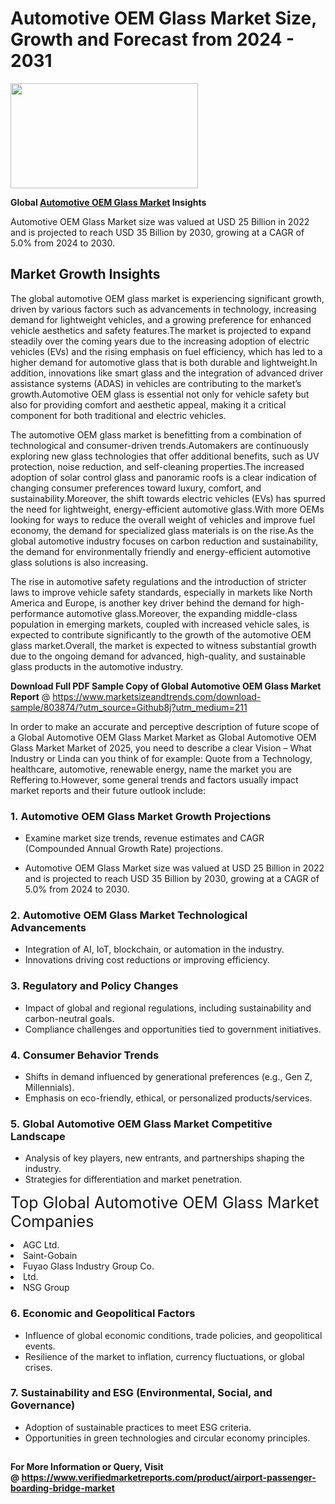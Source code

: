 <H1>Automotive OEM Glass Market Size, Growth and Forecast from 2024 - 2031</H1><img class="aligncenter size-medium wp-image-584254" src="https://thirdeyenews.in/wp-content/uploads/2024/09/Global-Market-Research-300x168.jpeg" alt="" width="300" height="168" /><p><strong>Global&nbsp;<a href="https://www.marketsizeandtrends.com/download-sample/803874/?utm_source=Github8j?utm_medium=211">Automotive OEM Glass Market</a> Insights</strong></p><p>Automotive OEM Glass Market size was valued at USD 25 Billion in 2022 and is projected to reach USD 35 Billion by 2030, growing at a CAGR of 5.0% from 2024 to 2030.</p><p><h2>Market Growth Insights</h2> <p>The global automotive OEM glass market is experiencing significant growth, driven by various factors such as advancements in technology, increasing demand for lightweight vehicles, and a growing preference for enhanced vehicle aesthetics and safety features.The market is projected to expand steadily over the coming years due to the increasing adoption of electric vehicles (EVs) and the rising emphasis on fuel efficiency, which has led to a higher demand for automotive glass that is both durable and lightweight.In addition, innovations like smart glass and the integration of advanced driver assistance systems (ADAS) in vehicles are contributing to the market’s growth.Automotive OEM glass is essential not only for vehicle safety but also for providing comfort and aesthetic appeal, making it a critical component for both traditional and electric vehicles.</p> <p>The automotive OEM glass market is benefitting from a combination of technological and consumer-driven trends.Automakers are continuously exploring new glass technologies that offer additional benefits, such as UV protection, noise reduction, and self-cleaning properties.The increased adoption of solar control glass and panoramic roofs is a clear indication of changing consumer preferences toward luxury, comfort, and sustainability.Moreover, the shift towards electric vehicles (EVs) has spurred the need for lightweight, energy-efficient automotive glass.With more OEMs looking for ways to reduce the overall weight of vehicles and improve fuel economy, the demand for specialized glass materials is on the rise.As the global automotive industry focuses on carbon reduction and sustainability, the demand for environmentally friendly and energy-efficient automotive glass solutions is also increasing.</p> <p>The rise in automotive safety regulations and the introduction of stricter laws to improve vehicle safety standards, especially in markets like North America and Europe, is another key driver behind the demand for high-performance automotive glass.Moreover, the expanding middle-class population in emerging markets, coupled with increased vehicle sales, is expected to contribute significantly to the growth of the automotive OEM glass market.Overall, the market is expected to witness substantial growth due to the ongoing demand for advanced, high-quality, and sustainable glass products in the automotive industry.</p> <p><span class=""><strong>Download Full PDF Sample Copy of Global Automotive OEM Glass Market Report</strong> @ <a href="https://www.marketsizeandtrends.com/download-sample/803874/?utm_source=Github8j?utm_medium=211" target="_blank">https://www.marketsizeandtrends.com/download-sample/803874/?utm_source=Github8j?utm_medium=211</a></span></p><p>In order to make an accurate and perceptive description of future scope of a Global&nbsp;Automotive OEM Glass Market Market as Global&nbsp;Automotive OEM Glass Market Market of 2025, you need to describe a clear Vision &ndash; What Industry or Linda can you think of for example: Quote from a Technology, healthcare, automotive, renewable energy, name the market you are Reffering to.However, some general trends and factors usually impact market reports and their future outlook include:</p><h3>1.&nbsp;<strong>Automotive OEM Glass Market Growth Projections</strong></h3><ul><li>Examine market size trends, revenue estimates and CAGR (Compounded Annual Growth Rate) projections.</li><li><p>Automotive OEM Glass Market size was valued at USD 25 Billion in 2022 and is projected to reach USD 35 Billion by 2030, growing at a CAGR of 5.0% from 2024 to 2030.</p></li></ul><h3>2.&nbsp;<strong>Automotive OEM Glass Market Technological Advancements</strong></h3><ul><li>Integration of AI, IoT, blockchain, or automation in the industry.</li><li>Innovations driving cost reductions or improving efficiency.</li></ul><h3>3.&nbsp;<strong>Regulatory and Policy Changes</strong></h3><ul><li>Impact of global and regional regulations, including sustainability and carbon-neutral goals.</li><li>Compliance challenges and opportunities tied to government initiatives.</li></ul><h3>4.&nbsp;<strong>Consumer Behavior Trends</strong></h3><ul><li>Shifts in demand influenced by generational preferences (e.g., Gen Z, Millennials).</li><li>Emphasis on eco-friendly, ethical, or personalized products/services.</li></ul><h3>5.&nbsp;<strong>Global Automotive OEM Glass Market Competitive Landscape</strong></h3><ul><li>Analysis of key players, new entrants, and partnerships shaping the industry.</li><li>Strategies for differentiation and market penetration.</li></ul><p data-pm-slice="1 1 []"><span style="color: inherit; font-family: inherit; font-size: 25px;">Top Global Automotive OEM Glass Market Companies</span></p><div class="" data-test-id=""><p><li>AGC Ltd.</li><li> Saint-Gobain</li><li> Fuyao Glass Industry Group Co.</li><li> Ltd.</li><li> NSG Group</li></p></div><h3>6.&nbsp;<strong>Economic and Geopolitical Factors</strong></h3><ul><li>Influence of global economic conditions, trade policies, and geopolitical events.</li><li>Resilience of the market to inflation, currency fluctuations, or global crises.</li></ul><h3>7.&nbsp;<strong>Sustainability and ESG (Environmental, Social, and Governance)</strong></h3><ul><li>Adoption of sustainable practices to meet ESG criteria.</li><li>Opportunities in green technologies and circular economy principles.</li></ul><h2><strong style="font-size: 14px;">For More Information or Query, Visit @&nbsp;</strong><a style="background-color: #ffffff; font-size: 14px;" href="https://www.marketsizeandtrends.com/report/automotive-oem-glass-market/" target="_blank">https://www.verifiedmarketreports.com/product/airport-passenger-boarding-bridge-market</a></h2>